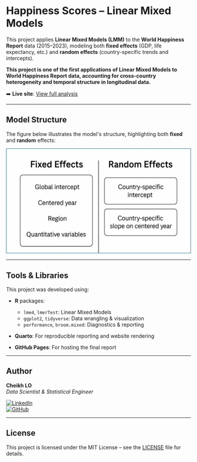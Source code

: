# Happiness Scores – Linear Mixed Models

This project applies **Linear Mixed Models (LMM)** to the **World Happiness Report** data (2015–2023), modeling both **fixed effects** (GDP, life expectancy, etc.) and **random effects** (country-specific trends and intercepts).

**This project is one of the first applications of Linear Mixed Models to World Happiness Report data, accounting for cross-country heterogeneity and temporal structure in longitudinal data.**

➡️ **Live site**: [View full analysis](https://cheikh133.github.io/happiness-linear-mixed-models/)



---

## Model Structure

The figure below illustrates the model's structure, highlighting both **fixed** and **random** effects:

![LMM structure](analysis/figures/lmm.png)

---

## Tools & Libraries

This project was developed using:

- **R** packages:
  - `lme4`, `lmerTest`: Linear Mixed Models  
  - `ggplot2`, `tidyverse`: Data wrangling & visualization  
  - `performance`, `broom.mixed`: Diagnostics & reporting

- **Quarto**: For reproducible reporting and website rendering

- **GitHub Pages**: For hosting the final report


---
## Author

**Cheikh LO**  
*Data Scientist & Statistical Engineer*

[![LinkedIn](https://img.shields.io/badge/LinkedIn-Cheikh%20LO-blue?logo=linkedin&style=flat-square)](https://www.linkedin.com/in/cheikh-lo-531701193/)  
[![GitHub](https://img.shields.io/badge/GitHub-cheikh133-black?logo=github&style=flat-square)](https://github.com/cheikh133)

---

## License

This project is licensed under the MIT License – see the [LICENSE](LICENSE) file for details.